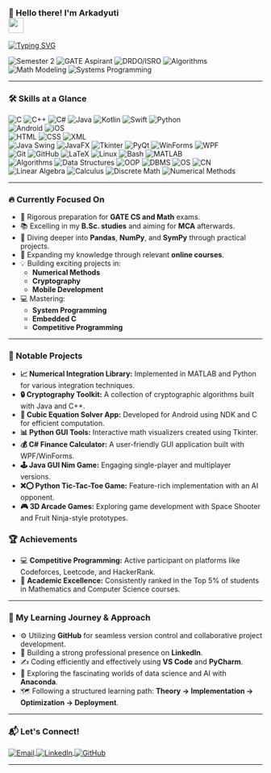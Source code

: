 ### 👋 Hello there! I'm Arkadyuti <br> <img src="https://media.giphy.com/media/hvRJCLFzcasrFdDwst/giphy.gif" width="30px">

[![Typing SVG](https://readme-typing-svg.herokuapp.com/?lines=B.Sc.+Math+%26+Computer+Science;Aspiring+GATE+Topper;Future+DRDO+/+ISRO+Researcher;Passionate+Coder+%26+Math+Enthusiast&font=monospace&size=16&color=%2336BCF7&center=true&vCenter=true&width=450)](https://git.io/typing-svg)

<p align="left">
  <img src="https://img.shields.io/badge/Semester-2-blueviolet" alt="Semester 2">
  <img src="https://img.shields.io/badge/GATE-Aspirant-brightgreen" alt="GATE Aspirant">
  <img src="https://img.shields.io/badge/Future-DRDO/ISRO-ff69b4" alt="DRDO/ISRO">
  <img src="https://img.shields.io/badge/Algorithms-Lover-orange" alt="Algorithms">
  <img src="https://img.shields.io/badge/Math-Modeling-yellow" alt="Math Modeling">
  <img src="https://img.shields.io/badge/Systems-Programming-lightgrey" alt="Systems Programming">
</p>

---

### 🛠️ Skills at a Glance

<p align="left">
  <img src="https://img.shields.io/badge/C-Programming-blue" alt="C">
  <img src="https://img.shields.io/badge/C++-Programming-blueviolet" alt="C++">
  <img src="https://img.shields.io/badge/C%23-Programming-green" alt="C#">
  <img src="https://img.shields.io/badge/Java-Programming-red" alt="Java">
  <img src="https://img.shields.io/badge/Kotlin-Android-orange" alt="Kotlin">
  <img src="https://img.shields.io/badge/Swift-iOS-lightgrey" alt="Swift">
  <img src="https://img.shields.io/badge/Python-Versatile-yellow" alt="Python">
  <br>
  <img src="https://img.shields.io/badge/Android-Development-brightgreen" alt="Android">
  <img src="https://img.shields.io/badge/iOS-Development-lightgrey" alt="iOS">
  <br>
  <img src="https://img.shields.io/badge/HTML-Markup-orange" alt="HTML">
  <img src="https://img.shields.io/badge/CSS-Styling-blue" alt="CSS">
  <img src="https://img.shields.io/badge/XML-Data-yellowgreen" alt="XML">
  <br>
  <img src="https://img.shields.io/badge/Java_Swing-GUI-red" alt="Java Swing">
  <img src="https://img.shields.io/badge/JavaFX-GUI-blueviolet" alt="JavaFX">
  <img src="https://img.shields.io/badge/Tkinter-Python_GUI-green" alt="Tkinter">
  <img src="https://img.shields.io/badge/PyQt-Python_GUI-orange" alt="PyQt">
  <img src="https://img.shields.io/badge/WinForms-C%23_GUI-blue" alt="WinForms">
  <img src="https://img.shields.io/badge/WPF-C%23_GUI-lightgrey" alt="WPF">
  <br>
  <img src="https://img.shields.io/badge/Git-Version_Control-red" alt="Git">
  <img src="https://img.shields.io/badge/GitHub-Collaboration-lightgrey" alt="GitHub">
  <img src="https://img.shields.io/badge/LaTeX-Typesetting-blue" alt="LaTeX">
  <img src="https://img.shields.io/badge/Linux-Operating_System-yellowgreen" alt="Linux">
  <img src="https://img.shields.io/badge/Bash-Shell_Scripting-green" alt="Bash">
  <img src="https://img.shields.io/badge/MATLAB-Technical_Computing-blueviolet" alt="MATLAB">
  <br>
  <img src="https://img.shields.io/badge/Algorithms-CS_Fundamental-orange" alt="Algorithms">
  <img src="https://img.shields.io/badge/Data_Structures-CS_Fundamental-yellow" alt="Data Structures">
  <img src="https://img.shields.io/badge/OOP-CS_Fundamental-blue" alt="OOP">
  <img src="https://img.shields.io/badge/DBMS-CS_Fundamental-lightgrey" alt="DBMS">
  <img src="https://img.shields.io/badge/OS-CS_Fundamental-green" alt="OS">
  <img src="https://img.shields.io/badge/CN-CS_Fundamental-red" alt="CN">
  <br>
  <img src="https://img.shields.io/badge/Linear_Algebra-Math_Area-blueviolet" alt="Linear Algebra">
  <img src="https://img.shields.io/badge/Calculus-Math_Area-orange" alt="Calculus">
  <img src="https://img.shields.io/badge/Discrete_Math-Math_Area-yellow" alt="Discrete Math">
  <img src="https://img.shields.io/badge/Numerical_Methods-Math_Area-lightgrey" alt="Numerical Methods">
</p>

---

### 🔥 Currently Focused On

- 🚀 Rigorous preparation for **GATE CS and Math** exams.
- 📚 Excelling in my **B.Sc. studies** and aiming for **MCA** afterwards.
- 🐍 Diving deeper into **Pandas**, **NumPy**, and **SymPy** through practical projects.
- 🧠 Expanding my knowledge through relevant **online courses**.
- 💡 Building exciting projects in:
    - **Numerical Methods**
    - **Cryptography**
    - **Mobile Development**
- 💻 Mastering:
    - **System Programming**
    - **Embedded C**
    - **Competitive Programming**

---

### 📂 Notable Projects

- **📈 Numerical Integration Library:** Implemented in MATLAB and Python for various integration techniques.
- **🔒 Cryptography Toolkit:** A collection of cryptographic algorithms built with Java and C++.
- **📱 Cubic Equation Solver App:** Developed for Android using NDK and C for efficient computation.
- **📊 Python GUI Tools:** Interactive math visualizers created using Tkinter.
- **💰 C# Finance Calculator:** A user-friendly GUI application built with WPF/WinForms.
- **🕹️ Java GUI Nim Game:** Engaging single-player and multiplayer versions.
- **❌⭕ Python Tic-Tac-Toe Game:** Feature-rich implementation with an AI opponent.
- **🎮 3D Arcade Games:** Exploring game development with Space Shooter and Fruit Ninja-style prototypes.


### 🏆 Achievements

- 💻 **Competitive Programming:** Active participant on platforms like Codeforces, Leetcode, and HackerRank.
- 🥇 **Academic Excellence:** Consistently ranked in the Top 5% of students in Mathematics and Computer Science courses.

---

### 📖 My Learning Journey & Approach

- ⚙️ Utilizing **GitHub** for seamless version control and collaborative project development.
- 💼 Building a strong professional presence on **LinkedIn**.
- ✍️ Coding efficiently and effectively using **VS Code** and **PyCharm**.
- 🧪 Exploring the fascinating worlds of data science and AI with **Anaconda**.
- 🗺️ Following a structured learning path: **Theory → Implementation → Optimization → Deployment**.

---

### 📬 Let's Connect!

<p align="left">
  <a href="mailto:arkamandal1919@gmail.com">
    <img align="center" alt="Email" src="https://img.shields.io/badge/Email-arkamandal1919%40gmail.com-red?style=flat-square&logo=gmail">
  </a>
  <a href="https://www.linkedin.com/in/your-linkedin-profile-link" target="_blank">
    <img align="center" alt="LinkedIn" src="https://img.shields.io/badge/LinkedIn-Arkadyuti%20Mandal-blue?style=flat-square&logo=linkedin">
  </a>
  <a href="https://github.com/Aquaa19" target="_blank">
    <img align="center" alt="GitHub" src="https://img.shields.io/badge/GitHub-Aquaa19-black?style=flat-square&logo=github">
  </a>
</p>

---

